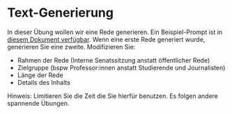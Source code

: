 # Text-Generierung

In dieser Übung wollen wir eine Rede generieren. Ein Beispiel-Prompt ist in [diesem Dokument verfügbar](rede-prompt.docx). Wenn eine erste Rede generiert wurde, generieren Sie eine zweite. Modifizieren Sie:
* Rahmen der Rede (Interne Senatssitzung anstatt öffentlicher Rede)
* Zielgruppe (bspw Professor:innen anstatt Studierende und Journalisten)
* Länge der Rede
* Details des Inhalts

Hinweis: Limitieren Sie die Zeit die Sie hierfür benutzen. Es folgen andere spannende Übungen.